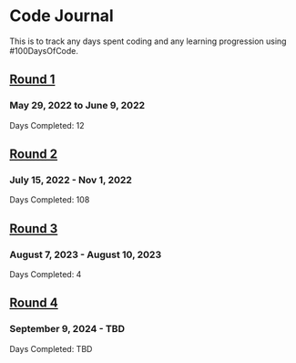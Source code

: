 # Code Journal
This is to track any days spent coding and any learning progression using #100DaysOfCode.  

## [Round 1](https://github.com/jasminepvo/code-journal/blob/main/round1.md) 
### May 29, 2022 to June 9, 2022
Days Completed: 12

## [Round 2](https://github.com/jasminepvo/100devs/blob/main/journal.md)
### July 15, 2022 - Nov 1, 2022
Days Completed: 108

## [Round 3](https://github.com/jasminepvo/code-journal/blob/main/round3.md)
### August 7, 2023 - August 10, 2023
Days Completed: 4

## [Round 4](https://github.com/jasminepvo/code-journal/blob/main/round4.md)
### September 9, 2024 - TBD
Days Completed: TBD
